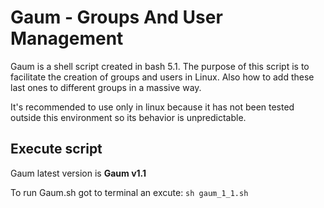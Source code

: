 # Gaum - Groups And User Management

Gaum is a shell script created in bash 5.1. The purpose of this script is to facilitate the creation of groups and users in Linux. Also how to add these last ones to different groups in a massive way.

It's recommended to use only in linux because it has not been tested outside this environment so its behavior is unpredictable.

## Execute script

Gaum latest version is **Gaum v1.1**

To run Gaum.sh got to terminal an excute:
`sh gaum_1_1.sh`
